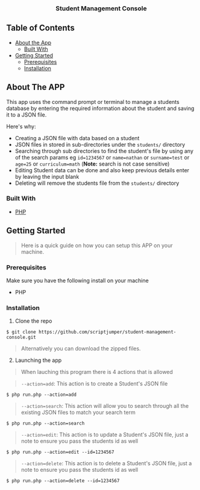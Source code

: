 <p align="center">
  <h3 align="center">Student Management Console</h3>
</p>

## Table of Contents

- [About the App](#about-the-app)
  - [Built With](#built-with)
- [Getting Started](#getting-started)
  - [Prerequisites](#prerequisites)
  - [Installation](#installation)

## About The APP

This app uses the command prompt or terminal to manage a students database by entering the required information about the student and saving it to a JSON file.

Here's why:

- Creating a JSON file with data based on a student 
- JSON files in stored in sub-directories under the `students/` directory
- Searching through sub directories to find the student's file by using any of the search params eg `id=1234567` or `name=nathan` or `surname=test` or `age=25` or `curriculum=math` (**Note:** search is not case sensitive)
- Editing Student data can be done and also keep previous details enter by leaving the input blank
- Deleting will remove the students file from the `students/` directory

### Built With

- [PHP](https://www.php.net/)

## Getting Started

> Here is a quick guide on how you can setup this APP on your machine.

### Prerequisites

Make sure you have the following install on your machine

- PHP

### Installation

1. Clone the repo

```shell
$ git clone https://github.com/scriptjumper/student-management-console.git
```

> Alternatively you can download the zipped files.

2. Launching the app

> When lauching this program there is 4 actions that is allowed

> `--action=add`: 
> This action is to create a Student's JSON file

```shell
$ php run.php --action=add
```

> `--action=search`: 
> This action will allow you to search through all the existing JSON files to match your search term

```shell
$ php run.php --action=search
```

> `--action=edit`: 
> This action is to update a Student's JSON file, just a note to ensure you pass the students id as well

```shell
$ php run.php --action=edit --id=1234567
```

> `--action=delete`: 
> This action is to delete a Student's JSON file, just a note to ensure you pass the students id as well

```shell
$ php run.php --action=delete --id=1234567
```